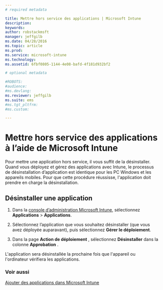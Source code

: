 ```yaml
---
# required metadata

title: Mettre hors service des applications | Microsoft Intune
description:
keywords:
author: robstackmsft
manager: jeffgilb
ms.date: 04/28/2016
ms.topic: article
ms.prod:
ms.service: microsoft-intune
ms.technology:
ms.assetid: 6fbf0805-1144-4e08-bafd-4f181d932bf2

# optional metadata

#ROBOTS:
#audience:
#ms.devlang:
ms.reviewer: jeffgilb
ms.suite: ems
#ms.tgt_pltfrm:
#ms.custom:

---
```


# Mettre hors service des applications à l’aide de Microsoft Intune

Pour mettre une application hors service, il vous suffit de la désinstaller. Quand vous déployez et gérez des applications avec Intune, le processus de désinstallation d’application est identique pour les PC Windows et les appareils mobiles. Pour que cette procédure réussisse, l'application doit prendre en charge la désinstallation.

## Désinstaller une application

1.  Dans la [console d’administration Microsoft Intune](https://manage.microsoft.com), sélectionnez **Applications** &gt; **Applications**.

2.  Sélectionnez l’application que vous souhaitez désinstaller (que vous avez déployée auparavant), puis sélectionnez **Gérer le déploiement**.

3.  Dans la page **Action de déploiement** , sélectionnez **Désinstaller** dans la colonne **Approbation** .

L'application sera désinstallée la prochaine fois que l'appareil ou l'ordinateur vérifiera les applications.

### Voir aussi
[Ajouter des applications dans Microsoft Intune](add-apps.md)


<!--HONumber=May16_HO1-->



